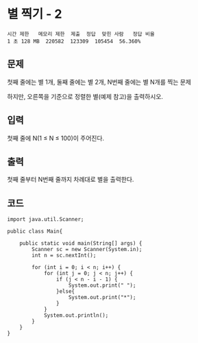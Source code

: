 # 별 찍기 - 2 
``` 
시간 제한	메모리 제한	제출	정답	맞힌 사람	정답 비율
1 초	128 MB	220582	123309	105454	56.360%
```
## 문제
첫째 줄에는 별 1개, 둘째 줄에는 별 2개, N번째 줄에는 별 N개를 찍는 문제

하지만, 오른쪽을 기준으로 정렬한 별(예제 참고)을 출력하시오.

## 입력
첫째 줄에 N(1 ≤ N ≤ 100)이 주어진다.

## 출력
첫째 줄부터 N번째 줄까지 차례대로 별을 출력한다.

## 코드
```
import java.util.Scanner;

public class Main{

    public static void main(String[] args) {
        Scanner sc = new Scanner(System.in);
        int n = sc.nextInt();

        for (int i = 0; i < n; i++) {
            for (int j = 0; j < n; j++) {
                if (j < n - i - 1) {
                    System.out.print(" ");
                }else{
                    System.out.print("*");
                }
            }
            System.out.println();
        }
    }
}
```

